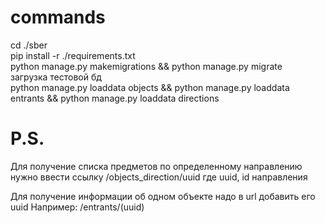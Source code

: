 # commands
cd ./sber \
pip install -r ./requirements.txt \
python manage.py makemigrations && python manage.py migrate \
загрузка тестовой бд \
python manage.py loaddata objects &&
python manage.py loaddata entrants &&
python manage.py loaddata directions

# P.S.
Для получение списка предметов по определенному направлению
нужно ввести ссылку /objects_direction/uuid
где uuid, id направления

Для получение информации об одном объекте надо в url добавить его uuid
Например: /entrants/(uuid) 